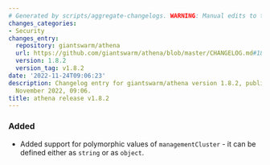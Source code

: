 ```yaml
---
# Generated by scripts/aggregate-changelogs. WARNING: Manual edits to this files will be overwritten.
changes_categories:
- Security
changes_entry:
  repository: giantswarm/athena
  url: https://github.com/giantswarm/athena/blob/master/CHANGELOG.md#182---2022-11-24
  version: 1.8.2
  version_tag: v1.8.2
date: '2022-11-24T09:06:23'
description: Changelog entry for giantswarm/athena version 1.8.2, published on 24
  November 2022, 09:06.
title: athena release v1.8.2
---
```


### Added
- Added support for polymorphic values of `managementCluster` - it can be defined either as `string` or as `object`.
